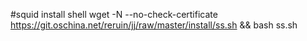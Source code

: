 #squid install shell
wget -N --no-check-certificate https://git.oschina.net/reruin/jj/raw/master/install/ss.sh && bash ss.sh
